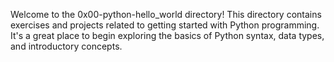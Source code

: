 Welcome to the 0x00-python-hello_world directory! This directory contains exercises and projects related to getting started with Python programming. It's a great place to begin exploring the basics of Python syntax, data types, and introductory concepts.
